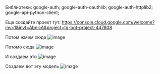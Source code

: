 Библиотеки: google-auth; google-auth-oauthlib; google-auth-httplib2; google-api-python-client;

Еще создайте проект тут: https://console.cloud.google.com/welcome?inv=1&invt=AbnicA&project=tg-bot-project-447808

Потом жмем сюда
![image](https://github.com/user-attachments/assets/cfb256ce-0e33-4ac7-b4c8-66129c5789fc)


Потомо сюда 
![image](https://github.com/user-attachments/assets/98d4c4ac-c305-4b6e-91fa-ee376f9644e9)


И создаем это
![image](https://github.com/user-attachments/assets/7856c35d-97e4-40dd-973d-9fa20cb344cb)


Создаем вот эту модель 
![image](https://github.com/user-attachments/assets/4cb2208e-5f63-4327-bcad-0ace3a95d060)
